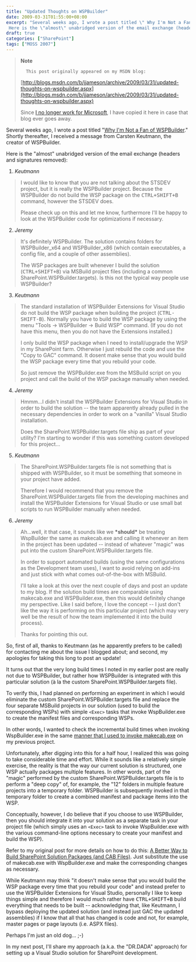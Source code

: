 ```yaml
---
title: "Updated Thoughts on WSPBuilder"
date: 2009-03-31T01:55:00+08:00
excerpt: "Several weeks ago, I wrote a post titled \" Why I'm Not a Fan of WSPBuilder .\" Shortly thereafter, I received a message from Carsten Keutmann, the creator of WSPBuilder. 
 Here is the \"almost\" unabridged version of the email exchange (headers and signatures..."
draft: true
categories: ["SharePoint"]
tags: ["MOSS 2007"]
---
```


> **Note**
> 
> 
> 		This post originally appeared on my MSDN blog:
> 
> 
> 
> [http://blogs.msdn.com/b/jjameson/archive/2009/03/31/updated-thoughts-on-wspbuilder.aspx](http://blogs.msdn.com/b/jjameson/archive/2009/03/31/updated-thoughts-on-wspbuilder.aspx)
> 
> 
> Since
> 		[I no longer work for Microsoft](/blog/jjameson/2011/09/02/last-day-with-microsoft), I have copied it here in case that 
> 		blog ever goes away.


Several weeks ago, I wrote a post titled "[Why I'm Not a Fan of WSPBuilder](/blog/jjameson/2009/03/06/why-i-m-not-a-fan-of-wspbuilder)." Shortly thereafter, I received a message from Carsten Keutmann, the creator of WSPBuilder.

Here is the "almost" unabridged version of the email exchange (headers and signatures removed):

1. <cite>Keutmann</cite>

> I would like to know that you are not talking about the STSDEV project, 
> 		but it is really the WSPBuilder project. Because the WSPBuilder do not 
> 		build the WSP package on the <kbd>CTRL+SHIFT+B</kbd> command, however 
> 		the STSDEV does.
> 
> Please check up on this and let me know, furthermore I'll be happy 
> 		to look at the WSPBuilder code for optimizations if necessary.
2. <cite>Jeremy</cite>

> It's definitely WSPBuilder. The solution contains folders for WSPBuilder\_x64 
> 		and WSPBuilder\_x86 (which contain executables, a config file, and a 
> 		couple of other assemblies).
> 
> The WSP packages are built whenever I build the solution (<kbd>CTRL+SHIFT+B</kbd>) 
> 		via MSBuild project files (including a common SharePoint.WSPBuilder.targets). 
> 		Is this not the typical way people use WSPBuilder?
3. <cite>Keutmann</cite>

> The standard installation of WSPBuilder Extensions for Visual Studio 
> 		do not build the WSP package when building the project (<kbd>CTRL-SHIFT-B</kbd>). 
> 		Normally you have to build the WSP package by using the menu "Tools 
> 		-&gt; WSPBuilder -&gt; Build WSP" command. (If you do not have this 
> 		menu, then you do not have the Extensions installed.)
> 
> I only build the WSP package when I need to install/upgrade the WSP 
> 		in my SharePoint farm. Otherwise I just rebuild the code and use the 
> 		"Copy to GAC" command. It dosent make sense that you would build the 
> 		WSP package every time that you rebuild your code.
> 
> So just remove the WSPBuilder.exe from the MSBuild script on you 
> 		project and call the build of the WSP package manually when needed.
4. <cite>Jeremy</cite>

> Hmmm...I didn't install the WSPBuilder Extensions for Visual Studio 
> 		in order to build the solution -- the team apparently already pulled 
> 		in the necessary dependencies in order to work on a "vanilla" Visual 
> 		Studio installation.
> 
> Does the SharePoint.WSPBuilder.targets file ship as part of your 
> 		utility? I'm starting to wonder if this was something custom developed 
> 		for this project...
5. <cite>Keutmann</cite>

> The SharePoint.WSPBuilder.targets file is not something that is shipped 
> 		with WSPBuilder, so it must be something that someone in your project 
> 		have added.
> 
> Therefore I would recommend that you remove the SharePoint.WSPBuilder.targets 
> 		file from the developing machines and install the WSPBuilder Extensions 
> 		for Visual Studio or use small bat scripts to run WSPBuilder manually 
> 		when needed.
6. <cite>Jeremy</cite>

> Ah...well, it that case, it sounds like we **\*should\*** 
> 		be treating WspBuilder the same as makecab.exe and calling it whenever 
> 		an item in the project has been updated -- instead of whatever "magic" 
> 		was put into the custom SharePoint.WSPBuilder.targets file.
> 
> In order to support automated builds (using the same configurations 
> 		as the Development team uses), I want to avoid relying on add-ins and 
> 		just stick with what comes out-of-the-box with MSBuild.
> 
> I'll take a look at this over the next couple of days and post an 
> 		update to my blog. If the solution build times are comparable using 
> 		makecab.exe and WSPBuilder.exe, then this would definitely change my 
> 		perspective. Like I said before, I love the concept -- I just don't like 
> 		the way it is performing on this particular project (which may very 
> 		well be the result of how the team implemented it into the build process).
> 
> Thanks for pointing this out.


So, first of all, thanks to Keutmann (as he apparently prefers to be called) for contacting me about the issue I blogged about; and second, my apologies for taking this long to post an update!

It turns out that the very long build times I noted in my earlier post are really not due to WSPBuilder, but rather how WSPBuilder is integrated with this particular solution (à la the custom SharePoint.WSPBuilder.targets file).

To verify this, I had planned on performing an experiment in which I would eliminate the custom SharePoint.WSPBuilder.targets file and replace the four separate MSBuild projects in our solution (used to build the corresponding WSPs) with simple `<Exec>` tasks that invoke WspBuilder.exe to create the manifest files and corresponding WSPs.

In other words, I wanted to check the incremental build times when invoking WspBuilder.exe in the same[manner that I used to invoke makecab.exe](/blog/jjameson/2008/04/10/a-better-way-to-build-sharepoint-solution-packages-and-cab-files) on my previous project.

Unfortunately, after digging into this for a half hour, I realized this was going to take considerable time and effort. While it sounds like a relatively simple exercise, the reality is that the way our current solution is structured, one WSP actually packages multiple features. In other words, part of the "magic" performed by the custom SharePoint.WSPBuilder.targets file is to perform a "deep copy" of, for example, the "12" folders in multiple feature projects into a temporary folder. WSPBuilder is subsequently invoked in that temporary folder to create a combined manifest and package items into the WSP.

Conceptually, however, I do believe that if you choose to use WSPBuilder, then you should integrate it into your solution as a separate task in your project file (which simply uses an `<Exec>` task to invoke WspBuilder.exe with the various command-line options necessary to create your manifest and build the WSP).

Refer to my original post for more details on how to do this:[A Better Way to Build SharePoint Solution Packages (and CAB Files)](/blog/jjameson/2008/04/10/a-better-way-to-build-sharepoint-solution-packages-and-cab-files). Just substitute the use of makecab.exe with WspBuilder.exe and make the corresponding changes as necessary.

While Keutmann may think "it doesn't make sense that you would build the WSP package every time that you rebuild your code" and instead prefer to use the WSPBuilder Extensions for Visual Studio, personally I like to keep things simple and therefore I would much rather have <kbd>CTRL+SHIFT+B</kbd> build everything that needs to be built -- acknowledging that, like Keutmann, I bypass deploying the updated solution (and instead just GAC the updated assemblies) if I know that all that has changed is code and not, for example, master pages or page layouts (i.e. ASPX files).

Perhaps I'm just an old dog... ;-)

In my next post, I'll share my approach (a.k.a. the "DR.DADA" approach) for setting up a Visual Studio solution for SharePoint development.

